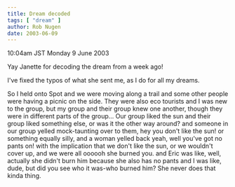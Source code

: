 ```yaml
---
title: Dream decoded
tags: [ "dream" ]
author: Rob Nugen
date: 2003-06-09
---
```


<p class=date>10:04am JST Monday 9 June 2003</p>

<p>Yay Janette for decoding the dream from a week ago!</p>

<p>I've fixed the typos of what she sent me, as I do for all my
dreams.</p>

<p class=lucid>So I held onto Spot and we were moving along a trail
and some other people were having a picnic on the side. They were also
eco tourists and I was new to the group, but my group and their group
knew one another, though they were in different parts of the
group... Our group liked the sun and their group liked something else,
or was it the other way around? and someone in our group yelled
mock-taunting over to them, hey you don't like the sun!  or something
equally silly, and a woman yelled back yeah, well you've got no pants
on! with the implication that we don't like the sun, or we wouldn't
cover up, and we were all oooooh she burned you. and Eric was like,
well, actually she didn't burn him because she also has no pants and I
was like, dude, but did you see who it was-who burned him? She never
does that kinda thing.</p>
